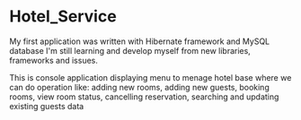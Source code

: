 # Hotel_Service

My first application was written with Hibernate framework and MySQL database
I'm still learning  and develop myself from new libraries, frameworks and issues.

This is console application displaying menu to menage hotel base where we can do operation like:
adding new rooms, adding new guests, booking rooms, view room status, cancelling reservation, searching and updating existing guests data




